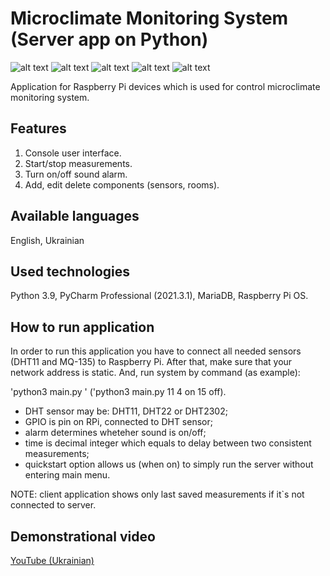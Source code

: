 # Microclimate Monitoring System (Server app on Python)

![alt text](https://github.com/BogdanVeligorskyi/DiplomaProject_ServerPart/blob/main/screens/screen_1.jpg?raw=true)
![alt text](https://github.com/BogdanVeligorskyi/DiplomaProject_ServerPart/blob/main/screens/screen_3.jpg?raw=true)
![alt text](https://github.com/BogdanVeligorskyi/DiplomaProject_ServerPart/blob/main/screens/screen_2.jpg?raw=true)
![alt text](https://github.com/BogdanVeligorskyi/DiplomaProject_ServerPart/blob/main/screens/screen_4.jpg?raw=true)
![alt text](https://github.com/BogdanVeligorskyi/DiplomaProject_ServerPart/blob/main/screens/screen_5.jpg?raw=true)

Application for Raspberry Pi devices which is used for control microclimate monitoring system.

## Features

1. Console user interface.
2. Start/stop measurements.
3. Turn on/off sound alarm.
4. Add, edit delete components (sensors, rooms).

## Available languages

English, Ukrainian

## Used technologies

Python 3.9, PyCharm Professional (2021.3.1), MariaDB, Raspberry Pi OS.

## How to run application

In order to run this application you have to connect all needed sensors (DHT11 and MQ-135) to Raspberry Pi. 
After that, make sure that your network address is static. And, run system by command (as example):

'python3 main.py <DHT sensor> <GPIO> <alarm> <time> <quickstart>' ('python3 main.py 11 4 on 15 off).

- DHT sensor may be: DHT11, DHT22 or DHT2302;
- GPIO is pin on RPi, connected to DHT sensor;
- alarm determines wheteher sound is on/off;
- time is decimal integer which equals to delay between two consistent measurements;
- quickstart option allows us (when on) to simply run the server without entering main menu.

NOTE: client application shows only last saved measurements if it`s not connected to server. 

## Demonstrational video

[YouTube (Ukrainian)](https://www.youtube.com/watch?v=2OtiZmEgbjE)

